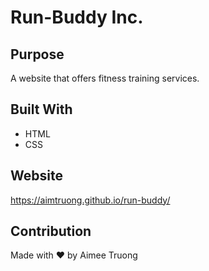 # Run-Buddy Inc.

## Purpose
A website that offers fitness training services.

## Built With
* HTML
* CSS

## Website
https://aimtruong.github.io/run-buddy/

## Contribution
Made with ❤️ by Aimee Truong
